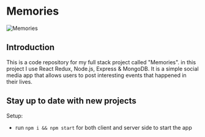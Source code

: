 # Memories

![Memories](https://i.ibb.co/Z8Y0CJv/Screenshot-2020-10-30-at-11-10-04.png)

## Introduction
This is a code repository for my full stack project called "Memories". in this project I use React Redux, Node.js, Express & MongoDB. It is a simple social media app that allows users to post interesting events that happened in their lives.


## Stay up to date with new projects

Setup:
- run ```npm i && npm start``` for both client and server side to start the app



